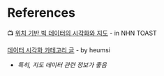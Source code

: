 # References

📺 [위치 기반 빅 데이터의 시각화와 지도](https://www.youtube.com/watch?v=YXi5UKCY9es) - in NHN TOAST

[데이터 시각화 카테고리 글](https://dailyheumsi.tistory.com/category/%EA%B3%B5%EB%B6%80%ED%95%98%EB%A9%B0%20%EC%A0%81%EC%96%B4%EB%86%93%EA%B8%B0%201/%EB%8D%B0%EC%9D%B4%ED%84%B0%20%EC%8B%9C%EA%B0%81%ED%99%94) - by heumsi  
  -  _특히, 지도 데이터 관련 정보가 좋음_

